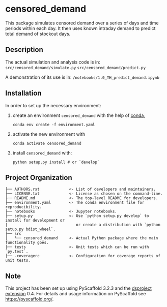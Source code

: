 # censored_demand

This package simulates censored demand over a series of days and time periods
within each day. It then uses known intraday demand to predict total demand
of stockout days.

## Description

The actual simulation and analysis code is in:
`src/censored_demand/simulate.py`
`src/censored_demand/predict.py`

A demonstration of its use is in:
`/notebooks/1.0_TH_predict_demand.ipynb`

## Installation

In order to set up the necessary environment:

1. create an environment `censored_demand` with the help of [conda],
   ```
   conda env create -f environment.yaml
   ```
2. activate the new environment with
   ```
   conda activate censored_demand
   ```
3. install `censored_demand` with:
   ```
   python setup.py install # or `develop`
   ```

## Project Organization

```
├── AUTHORS.rst             <- List of developers and maintainers.
├── LICENSE.txt             <- License as chosen on the command-line.
├── README.md               <- The top-level README for developers.
├── environment.yaml        <- The conda environment file for reproducibility.
├── notebooks               <- Jupyter notebooks. 
├── setup.py                <- Use `python setup.py develop` to install for development or
|                              or create a distribution with `python setup.py bdist_wheel`.
├── src
│   └── censored_demand     <- Actual Python package where the main functionality goes.
├── tests                   <- Unit tests which can be run with `py.test`.
├── .coveragerc             <- Configuration for coverage reports of unit tests.
```

## Note

This project has been set up using PyScaffold 3.2.3 and the [dsproject extension] 0.4.
For details and usage information on PyScaffold see https://pyscaffold.org/.

[conda]: https://docs.conda.io/
[pre-commit]: https://pre-commit.com/
[Jupyter]: https://jupyter.org/
[nbstripout]: https://github.com/kynan/nbstripout
[Google style]: http://google.github.io/styleguide/pyguide.html#38-comments-and-docstrings
[dsproject extension]: https://github.com/pyscaffold/pyscaffoldext-dsproject

